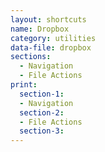 ```yaml
---
layout: shortcuts
name: Dropbox
category: utilities
data-file: dropbox
sections:
  - Navigation
  - File Actions
print:
  section-1:
  - Navigation
  section-2:
  - File Actions
  section-3:
---
```

